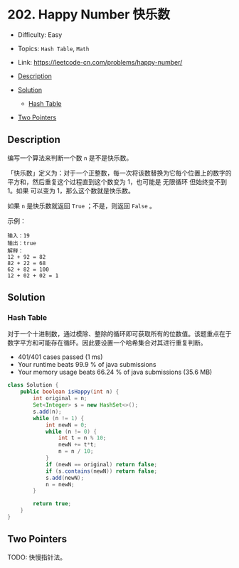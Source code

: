 <!-- omit in toc -->
# 202. Happy Number 快乐数

- Difficulty: Easy
- Topics: `Hash Table`, `Math`
- Link: https://leetcode-cn.com/problems/happy-number/

- [Description](#description)
- [Solution](#solution)
  - [Hash Table](#hash-table)
- [Two Pointers](#two-pointers)

## Description

编写一个算法来判断一个数 `n` 是不是快乐数。

「快乐数」定义为：对于一个正整数，每一次将该数替换为它每个位置上的数字的平方和，然后重复这个过程直到这个数变为 1，也可能是 无限循环 但始终变不到 1。如果 可以变为  1，那么这个数就是快乐数。

如果 `n` 是快乐数就返回 `True` ；不是，则返回 `False` 。

示例：
```
输入：19
输出：true
解释：
12 + 92 = 82
82 + 22 = 68
62 + 82 = 100
12 + 02 + 02 = 1
```

## Solution

### Hash Table

对于一个十进制数，通过模除、整除的循环即可获取所有的位数值。该题重点在于数字平方和可能存在循环。因此要设置一个哈希集合对其进行重复判断。

- 401/401 cases passed (1 ms)
- Your runtime beats 99.9 % of java submissions
- Your memory usage beats 66.24 % of java submissions (35.6 MB)

```java
class Solution {
    public boolean isHappy(int n) {
        int original = n;
        Set<Integer> s = new HashSet<>();
        s.add(n);
        while (n != 1) {
            int newN = 0;
            while (n != 0) {
                int t = n % 10;
                newN += t*t;
                n = n / 10;
            }
            if (newN == original) return false;
            if (s.contains(newN)) return false;
            s.add(newN);
            n = newN;
        }

        return true;
    }
}
```

## Two Pointers

TODO: 快慢指针法。

